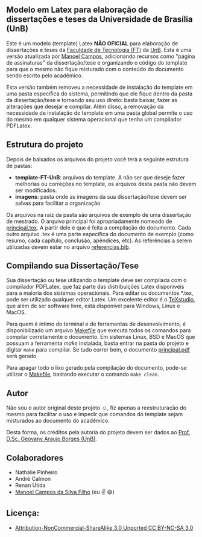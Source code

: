 Modelo em Latex para elaboração de dissertações e teses da Universidade de Brasília (UnB)
-----------------------------------------------------------------------------------------

Este é um modelo (template) Latex **NÃO OFICIAL** para elaboração de dissertações e teses da [Faculdade de Tecnologia (FT)](http://ftd.unb.br) da [UnB](http://unb.br). Esta é uma versão atualizada por [Manoel Campos](http://manoelcampos.com), adicionando recursos como "página de assinaturas" da dissertação/tese e organizando o código do template para que o mesmo não fique misturado com o conteúdo do documento sendo escrito pelo acadêmico. 

Esta versão também removeu a necessidade de instalação do template em uma pasta específica do sistema, permitindo que ele fique dentro da pasta da dissertação/tese e tornando seu uso direto: basta baixar, fazer as alterações que desejar e compilar. Além disso, a removação da necessidade de instalação do template em uma pasta global permite o uso do mesmo em qualquer sistema operacional que tenha um compilador PDFLatex.

Estrutura do projeto
--------------------
Depois de baixados os arquivos do projeto você terá a seguinte estrutura de pastas:
- **template-FT-UnB**: arquivos do template. A não ser que deseje fazer melhorias ou correções no template, os arquivos desta pasta não devem ser modificados.
- **imagens**: pasta onde as imagens da sua dissertação/tese devem ser salvas para facilitar a organização

Os arquivos na raiz da pasta são arquivos de exemplo de uma dissertação de mestrado. O arquivo principal foi apropriadamente nomeado de [principal.tex](principal.tex). A partir dele é que é feita a compilação do documento. Cada outro arquivo .tex é uma parte específica do documento de exemplo (como resumo, cada capítulo, conclusão, apêndices, etc). As referências a serem utilizadas devem estar no arquivo [referencias.bib](referencias.bib).

Compilando sua Dissertação/Tese
-------------------------------
Sua dissertação ou tese utilizando o template deve ser compilada com o compilador PDFLatex, que faz parte das distribuições Latex disponíveis para a maioria dos sistemas operacionais. Para editar os documentos *.tex, pode ser utilizado qualquer editor Latex. Um excelente editor é o [TeXstudio](http://www.texstudio.org), que além de ser software livre, está disponível para Windows, Linux e MacOS.

Para quem é íntimo do terminal e de ferramentas de desenvolvimento, é disponibilizado um arquivo [Makefile](Makefile) que executa todos os comandos para compilar corretamente o documento. Em sistemas Linux, BSD e MacOS que possuam a ferramenta *make* instalada, basta entrar na pasta do projeto e digitar `make` para compilar. Se tudo correr bem, o documento [principal.pdf](principal.pdf) será gerado.

Para apagar todo o lixo gerado pela compilação do documento, pode-se utilizar o [Makefile](Makefile), bastando executar o comando `make clean`.

Autor
----- 
Não sou o autor original deste projeto :relaxed:, fiz apenas a reestruturação do mesmo para facilitar o uso e impedir que comandos do template sejam misturados ao documento do acadêmico.

Desta forma, os créditos pela autoria do projeto devem ser dados ao [Prof. D.Sc. Geovany Araujo Borges (UnB)](https://lara.unb.br/~gaborges/).

  
Colaboradores
-------------
- Nathalie Pinheiro
- André Calmon
- Renan Utida
- [Manoel Campos da Silva Filho](http://manoelcampos.com) (eu :v: :smile:)

Licença:
--------    
- [Attribution-NonCommercial-ShareAlike 3.0 Unported CC BY-NC-SA 3.0](http://creativecommons.org/licenses/by-nc-sa/3.0/)


